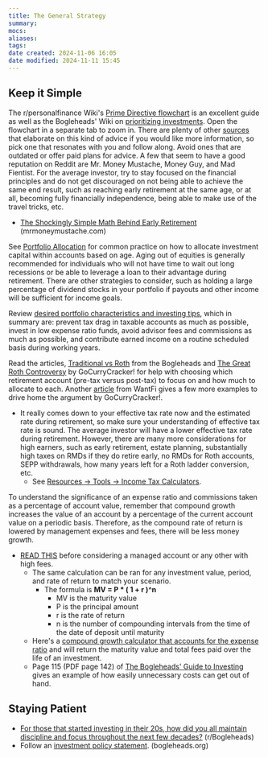 ```yaml
---
title: The General Strategy
summary: 
mocs: 
aliases: 
tags: 
date created: 2024-11-06 16:05
date modified: 2024-11-11 15:45
---
```

## Keep it Simple
The r/personalfinance Wiki's [Prime Directive flowchart](https://imgur.com/personal-income-spending-flowchart-united-states-lSoUQr2) is an excellent guide as well as the Bogleheads' Wiki on [prioritizing investments](https://www.bogleheads.org/wiki/Prioritizing_investments). Open the flowchart in a separate tab to zoom in. There are plenty of other [sources](../resources/main.md#blogs)<!-- #internal_anchor_link --> that elaborate on this kind of advice if you would like more information, so pick one that resonates with you and follow along. Avoid ones that are outdated or offer paid plans for advice. A few that seem to have a good reputation on Reddit are Mr. Money Mustache, Money Guy, and Mad Fientist. For the average investor, try to stay focused on the financial principles and do not get discouraged on not being able to achieve the same end result, such as reaching early retirement at the same age, or at all, becoming fully financially independence, being able to make use of the travel tricks, etc.

- [The Shockingly Simple Math Behind Early Retirement](https://www.mrmoneymustache.com/2012/01/13/the-shockingly-simple-math-behind-early-retirement/) (mrmoneymustache.com)

See [Portfolio Allocation](portfolio-allocation.md)<!-- #internal_link --> for common practice on how to allocate investment capital within accounts based on age. Aging out of equities is generally recommended for individuals who will not have time to wait out long recessions or be able to leverage a loan to their advantage during retirement. There are other strategies to consider, such as holding a large percentage of dividend stocks in your portfolio if payouts and other income will be sufficient for income goals.

Review [desired portfolio characteristics and investing tips](../resources/main.md#desired-portfolio-characteristics-and-investing-tips)<!-- #internal_link -->, which in summary are: prevent tax drag in taxable accounts as much as possible, invest in low expense ratio funds, avoid advisor fees and commissions as much as possible, and contribute earned income on a routine scheduled basis during working years.

Read the articles, [Traditional vs Roth](https://www.bogleheads.org/wiki/Traditional_versus_Roth) from the Bogleheads and [The Great Roth Controversy](https://www.gocurrycracker.com/roth-sucks/) by GoCurryCracker! for help with choosing which retirement account (pre-tax versus post-tax) to focus on and how much to allocate to each. Another [article](https://wantfi.com/skip-the-roth-ira-and-401k-pay-less-tax.html) from WantFi gives a few more examples to drive home the argument by GoCurryCracker!.

- It really comes down to your effective tax rate now and the estimated rate during retirement, so make sure your understanding of effective tax rate<!-- #update_with_instant_preview --> is sound. The average investor will have a lower effective tax rate during retirement. However, there are many more considerations for high earners, such as early retirement, estate planning, substantially high taxes on RMDs if they do retire early, no RMDs for Roth accounts, SEPP withdrawals, how many years left for a Roth ladder conversion, etc.
	- See [Resources -> Tools -> Income Tax Calculators](../resources/tools.md#income-tax-calculators)<!-- #internal_anchor_link -->.

To understand the significance of an expense ratio and commissions taken as a percentage of account value, remember that compound growth increases the value of an account by a percentage of the current account value on a periodic basis. Therefore, as the compound rate of return is lowered by management expenses and fees, there will be less money growth.

- [READ THIS](https://www.reddit.com/r/Bogleheads/comments/sph67r/trying_to_understand_the_math_of_mutual_fund_fees/) before considering a managed account or any other with high fees.
	- The same calculation can be ran for any investment value, period, and rate of return to match your scenario.
		- The formula is **MV = P * ( 1 + r )^n**
			- MV is the maturity value
			- P is the principal amount
			- r is the rate of return
			- n is the number of compounding intervals from the time of the date of deposit until maturity
	- Here's a [compound growth calculator that accounts for the expense ratio](https://www.omnicalculator.com/finance/expense-ratio#how-much-does-the-expense-ratio-cost-you) and will return the maturity value and total fees paid over the life of an investment.
	- Page 115 (PDF page 142) of [The Bogleheads' Guide to Investing](https://ia801300.us.archive.org/3/items/null-1_202312/null-(1).pdf) gives an example of how easily unnecessary costs can get out of hand.
## Staying Patient
- [For those that started investing in their 20s, how did you all maintain discipline and focus throughout the next few decades?](https://www.reddit.com/r/Bogleheads/comments/172lqtp/for_those_that_started_investing_in_their_20s_how/) (r/Bogleheads)
- Follow an [investment policy statement](https://www.bogleheads.org/wiki/Investment_policy_statement). (bogleheads.org)
